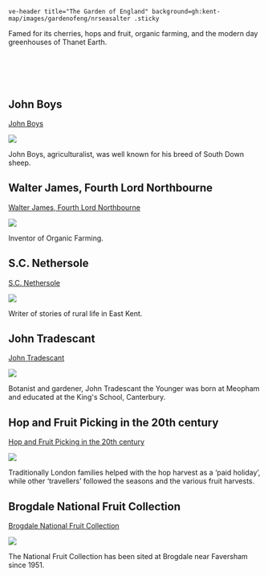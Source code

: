 `ve-header title="The Garden of England" background=gh:kent-map/images/gardenofeng/nrseasalter .sticky`

Famed for its cherries, hops and fruit, organic farming, and the modern day greenhouses of Thanet Earth.

# &nbsp; 
<param class="cards">

## John Boys

[John Boys](/18c/18c-boys-biography/)

![](https://raw.githubusercontent.com/kent-map/images/main/thumbnails/shepherds_in_sackcloth1.jpg)

John Boys, agriculturalist, was well known for his breed of South Down sheep. 

## Walter James, Fourth Lord Northbourne

[Walter James, Fourth Lord Northbourne](/20c/20c-northbourne-biography/)

![](https://raw.githubusercontent.com/kent-map/images/main/thumbnails/garden_Walter_James_Fourth_Lord_Northbourne.jpg)

Inventor of Organic Farming.

## S.C. Nethersole

[S.C. Nethersole](/20c/20c-nethersole-biography)

![](https://raw.githubusercontent.com/kent-map/images/main/thumbnails/landscape_S_C_Nethersole.jpg)

Writer of stories of rural life in East Kent.

## John Tradescant

[John Tradescant](/17c/17c-john-tradescant-younger/)

![](https://raw.githubusercontent.com/kent-map/images/main/thumbnails/garden_John_Tradescant.jpg)

Botanist and gardener, John Tradescant the Younger was born at Meopham and educated at the King's School, Canterbury.

## Hop and Fruit Picking in the 20th century

[Hop and Fruit Picking in the 20th century](/20c/20c-hop-picking/)

![](https://raw.githubusercontent.com/kent-map/images/main/thumbnails/21c_1.jpg)

Traditionally London families helped with the hop harvest as a ‘paid holiday’, while other ‘travellers’ followed the seasons and the various fruit harvests.

## Brogdale National Fruit Collection

[Brogdale National Fruit Collection](/21c/21c-brogdale/)

![](https://raw.githubusercontent.com/kent-map/images/main/thumbnails/garden_Brogdale_National_Fruit_Collection.jpg)

The National Fruit Collection has been sited at Brogdale near Faversham since 1951.

